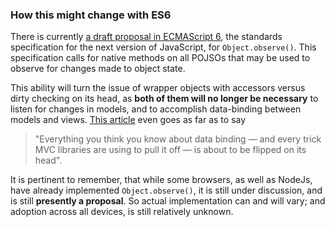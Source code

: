 ### How this might change with ES6

There is currently [a draft proposal in ECMAScript 6](http://wiki.ecmascript.org/doku.php?id=harmony:observe),
the standards specification for the next version of JavaScript,
for `Object.observe()`.
This specification calls for native methods on all POJSOs
that may be used to observe for changes made to object state.

This ability will turn the issue of wrapper objects with accessors versus
dirty checking on its head,
as **both of them will no longer be necessary** to listen for changes in models,
and to accomplish data-binding between models and views.
[This article](http://bocoup.com/weblog/javascript-object-observe/) even goes as far as to say

> "Everything you think you know about data binding — and every trick MVC libraries are using to pull it off — is about to be flipped on its head".

It is pertinent to remember, that while some browsers, as well as NodeJs,
have already implemented `Object.observe()`,
it is still under discussion, and is still **presently a proposal**.
So actual implementation can and will vary;
and adoption across all devices, is still relatively unknown.
